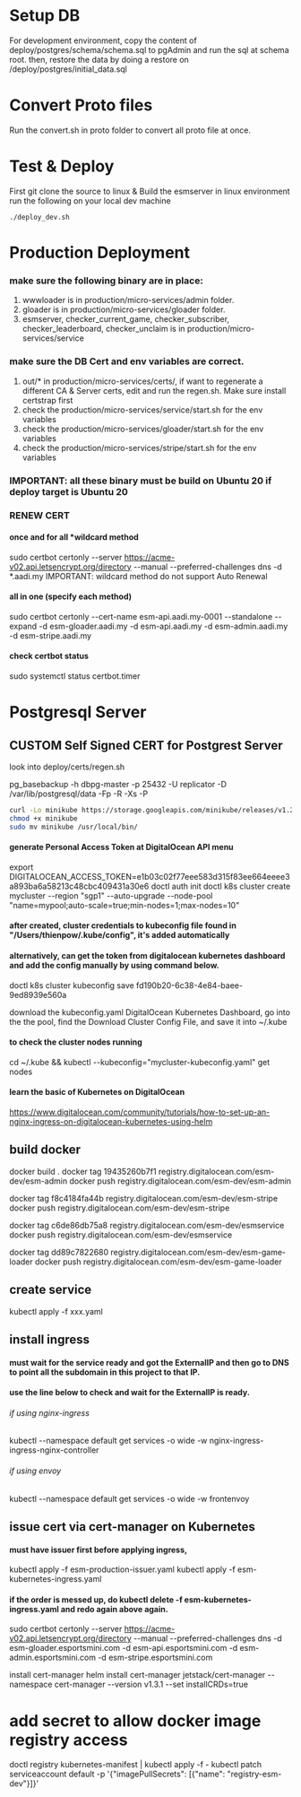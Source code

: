 # Setup DB
For development environment, copy the content of deploy/postgres/schema/schema.sql to pgAdmin and run the sql at schema root.
then, restore the data by doing a restore on /deploy/postgres/initial_data.sql

# Convert Proto files
Run the convert.sh in proto folder to convert all proto file at once.

# Test & Deploy
First git clone the source to linux & Build the esmserver in linux environment
run the following on your local dev machine
```
./deploy_dev.sh

```

# Production Deployment

### make sure the following binary are in place: 
1. wwwloader is in production/micro-services/admin folder.
2. gloader is in production/micro-services/gloader folder.
3. esmserver, checker_current_game, checker_subscriber, checker_leaderboard, checker_unclaim is in production/micro-services/service

### make sure the DB Cert and env variables are correct.
1. out/* in production/micro-services/certs/, if want to regenerate a different CA & Server certs, edit and run the regen.sh. Make sure install certstrap first
2. check the production/micro-services/service/start.sh for the env variables
3. check the production/micro-services/gloader/start.sh for the env variables
4. check the production/micro-services/stripe/start.sh for the env variables

### IMPORTANT: all these binary must be build on Ubuntu 20 if deploy target is Ubuntu 20


### RENEW CERT
#### once and for all *wildcard method
sudo certbot certonly --server https://acme-v02.api.letsencrypt.org/directory --manual --preferred-challenges dns -d *.aadi.my
IMPORTANT: wildcard method do not support Auto Renewal
#### all in one (specify each method)
sudo certbot certonly --cert-name esm-api.aadi.my-0001 --standalone --expand -d esm-gloader.aadi.my -d esm-api.aadi.my -d esm-admin.aadi.my -d esm-stripe.aadi.my

#### check certbot status
sudo systemctl status certbot.timer


# Postgresql Server

## CUSTOM Self Signed CERT for Postgrest Server
look into deploy/certs/regen.sh


pg_basebackup -h dbpg-master -p 25432 -U replicator -D /var/lib/postgresql/data -Fp -R -Xs -P

```sh
curl -Lo minikube https://storage.googleapis.com/minikube/releases/v1.21.0-beta.0/minikube-darwin-amd64
chmod +x minikube
sudo mv minikube /usr/local/bin/
```

#### generate Personal Access Token at DigitalOcean API menu
export DIGITALOCEAN_ACCESS_TOKEN=e1b03c02f77eee583d315f83ee664eeee3a893ba6a58213c48cbc409431a30e6
doctl auth init
doctl k8s cluster create mycluster --region "sgp1" --auto-upgrade --node-pool "name=mypool;auto-scale=true;min-nodes=1;max-nodes=10"
#### after created, cluster credentials to kubeconfig file found in "/Users/thienpow/.kube/config", it's added automatically

#### alternatively, can get the token from digitalocean kubernetes dashboard and add the config manually by using command below.
doctl k8s cluster kubeconfig save fd190b20-6c38-4e84-baee-9ed8939e560a

download the kubeconfig.yaml DigitalOcean Kubernetes Dashboard, go into the the pool, find the Download Cluster Config File, and save it into ~/.kube
#### to check the cluster nodes running
cd ~/.kube && kubectl --kubeconfig="mycluster-kubeconfig.yaml" get nodes

#### learn the basic of Kubernetes on DigitalOcean
https://www.digitalocean.com/community/tutorials/how-to-set-up-an-nginx-ingress-on-digitalocean-kubernetes-using-helm


## build docker
docker build .
docker tag 19435260b7f1 registry.digitalocean.com/esm-dev/esm-admin
docker push registry.digitalocean.com/esm-dev/esm-admin

docker tag f8c4184fa44b registry.digitalocean.com/esm-dev/esm-stripe
docker push registry.digitalocean.com/esm-dev/esm-stripe

docker tag c6de86db75a8 registry.digitalocean.com/esm-dev/esmservice
docker push registry.digitalocean.com/esm-dev/esmservice

docker tag dd89c7822680 registry.digitalocean.com/esm-dev/esm-game-loader
docker push registry.digitalocean.com/esm-dev/esm-game-loader

## create service
kubectl apply -f xxx.yaml


## install ingress

#### must wait for the service ready and got the ExternalIP and then go to DNS to point all the subdomain in this project to that IP.
#### use the line below to check and wait for the ExternalIP is ready.

###### if using nginx-ingress
kubectl --namespace default get services -o wide -w nginx-ingress-ingress-nginx-controller
###### if using envoy
kubectl --namespace default get services -o wide -w frontenvoy

## issue cert via cert-manager on Kubernetes
#### must have issuer first before applying ingress, 
kubectl apply -f esm-production-issuer.yaml 
kubectl apply -f esm-kubernetes-ingress.yaml 
#### if the order is messed up, do kubectl delete -f esm-kubernetes-ingress.yaml and redo again above again.


sudo certbot certonly --server https://acme-v02.api.letsencrypt.org/directory --manual --preferred-challenges dns -d esm-gloader.esportsmini.com -d esm-api.esportsmini.com -d esm-admin.esportsmini.com -d esm-stripe.esportsmini.com

install cert-manager
helm install cert-manager jetstack/cert-manager --namespace cert-manager --version v1.3.1 --set installCRDs=true


# add secret to allow docker image registry access
doctl registry kubernetes-manifest | kubectl apply -f -
kubectl patch serviceaccount default -p '{"imagePullSecrets": [{"name": "registry-esm-dev"}]}'

